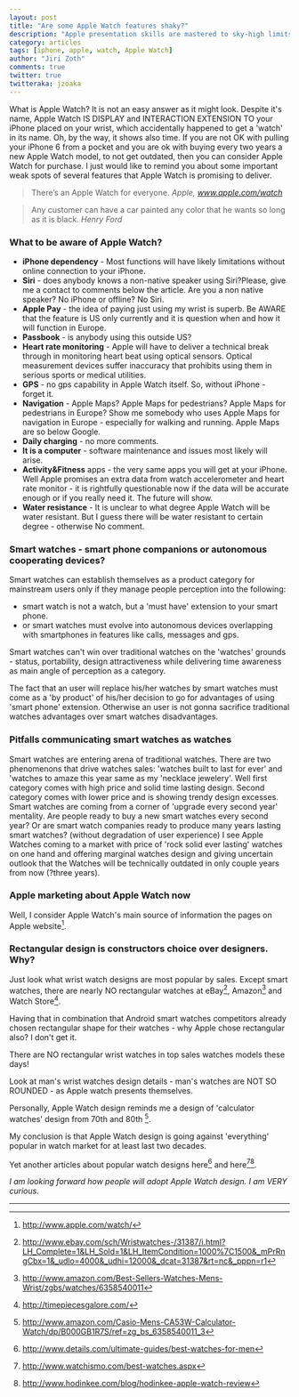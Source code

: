 ```yaml
---
layout: post
title: "Are some Apple Watch features shaky?"
description: "Apple presentation skills are mastered to sky-high limits but closer look reveals serious doubts about some features."
category: articles
tags: [iphone, apple, watch, Apple Watch]
author: "Jiri Zoth"
comments: true
twitter: true
twitteraka: jzoaka
---
```

What is Apple Watch? It is not an easy answer as it might look.
Despite it's name, Apple Watch IS DISPLAY and INTERACTION EXTENSION TO your iPhone placed on your wrist, which accidentally happened to get a 'watch' in its name. Oh, by the way, it shows also time. If you are not OK with pulling your iPhone 6 from a pocket and you are ok with buying every two years a new Apple Watch model, to not get outdated, then you can consider Apple Watch for purchase. I just would like to remind you about some important weak spots of several features that Apple Watch is promising to deliver.

> There’s an Apple Watch for everyone.
> <cite> Apple, www.apple.com/watch</cite>

> Any customer can have a car painted any color that he wants so long as it is black.
> <cite>Henry Ford</cite>

### What to be aware of Apple Watch?

* **iPhone dependency** - Most functions will have likely limitations without online connection to your iPhone.
* **Siri** - does anybody knows a non-native speaker using Siri?Please, give me a contact to comments below the article. Are you a non native speaker? No iPhone or offline? No Siri.
* **Apple Pay** - the idea of paying just using my wrist is superb. Be AWARE that the feature is US only currently and it is question when and how it will function in Europe.
* **Passbook** - is anybody using this outside US?
* **Heart rate monitoring** - Apple will have to deliver a technical break through in monitoring heart beat using optical sensors. Optical measurement devices suffer inaccuracy that prohibits using them in serious sports or medical utilities.
* **GPS** - no gps capability in Apple Watch itself. So, without iPhone - forget it.
* **Navigation** - Apple Maps? Apple Maps for pedestrians? Apple Maps for pedestrians in Europe? Show me somebody who uses Apple Maps for navigation in Europe - especially for walking and running. Apple Maps are so below Google.
* **Daily charging** - no more comments.
* **It is a computer** - software maintenance and issues most likely will arise.
* **Activity&Fitness** apps - the very same apps you will get at your iPhone. Well Apple promises an extra data from watch accelerometer and heart rate monitor - it is rightfully questionable now if the data will be accurate enough or if you really need it. The future will show.
* **Water resistance** - It is unclear to what degree Apple Watch will be water resistant. But I guess there will be water resistant to certain degree - otherwise No comment.

### Smart watches - smart phone companions or autonomous cooperating devices?

Smart watches can establish themselves as a product category for mainstream users only if they manage people perception into the following:

* smart watch is not a watch, but a 'must have' extension to your smart phone.
* or smart watches must evolve into autonomous devices overlapping with smartphones in features like calls, messages and gps.

Smart watches can't win over traditional watches on the 'watches' grounds - status, portability, design attractiveness while delivering time awareness as main angle of perception as a category.

The fact that an user will replace his/her watches by smart watches must come as a 'by product' of his/her decision to go for advantages of using 'smart phone' extension. Otherwise an user is not gonna sacrifice traditional watches advantages over smart watches disadvantages.

### Pitfalls communicating smart watches as watches

Smart watches are entering arena of traditional watches. There are two phenomenons that drive watches sales: 'watches built to last for ever' and 'watches to amaze this year same as my 'necklace jewelery'. Well first category comes with high price and solid time lasting design. Second category comes with lower price and is showing trendy design excesses. Smart watches are coming from a corner of 'upgrade every second year' mentality. Are people ready to buy a new smart watches every second year? Or are smart watch companies ready to produce many years lasting smart watches? (without degradation of user experience)
I see Apple Watches coming to a market with price of 'rock solid ever lasting' watches on one hand and offering marginal watches design and giving uncertain outlook that the Watches will be technically outdated in only couple years from now (?three years).

### Apple marketing about Apple Watch now

Well, I consider Apple Watch's main source of information the pages on Apple website[^1].

### Rectangular design is constructors choice over designers. Why?

Just look what wrist watch designs are most popular by sales.
Except smart watches, there are nearly NO rectangular watches at eBay[^3], Amazon[^4] and Watch Store[^5].

Having that in combination that Android smart watches competitors already chosen rectangular shape for their watches - why Apple chose rectangular also? I don't get it.

There are NO rectangular wrist watches in top sales watches models these days!

Look at man's wrist watches design details - man's watches are NOT SO ROUNDED - as Apple watch presents themselves.

Personally, Apple Watch design reminds me a design of 'calculator watches' design from 70th and 80th [^6].

My conclusion is that Apple Watch design is going against 'everything' popular in watch market for at least last two decades.

Yet another articles about popular watch designs here[^7] and here[^8][^9].

*I am looking forward how people will adopt Apple Watch design. I am VERY curious.*

____

[^1]: http://www.apple.com/watch/
[^3]: http://www.ebay.com/sch/Wristwatches-/31387/i.html?LH_Complete=1&LH_Sold=1&LH_ItemCondition=1000%7C1500&_mPrRngCbx=1&_udlo=4000&_udhi=12000&_dcat=31387&rt=nc&_pppn=r1
[^4]: http://www.amazon.com/Best-Sellers-Watches-Mens-Wrist/zgbs/watches/6358540011
[^5]: http://timepiecesgalore.com/
[^6]: http://www.amazon.com/Casio-Mens-CA53W-Calculator-Watch/dp/B000GB1R7S/ref=zg_bs_6358540011_3
[^7]: http://www.details.com/ultimate-guides/best-watches-for-men
[^8]: http://www.watchismo.com/best-watches.aspx
[^9]: http://www.hodinkee.com/blog/hodinkee-apple-watch-review
